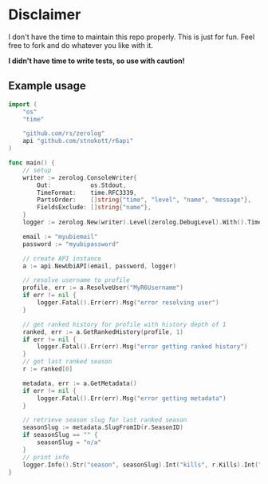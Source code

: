 # Disclaimer
I don't have the time to maintain this repo properly.
This is just for fun.
Feel free to fork and do whatever you like with it.

**I didn't have time to write tests, so use with caution!**

## Example usage

```go
import (
	"os"
	"time"

	"github.com/rs/zerolog"
	api "github.com/stnokott/r6api"
)

func main() {
	// setup
	writer := zerolog.ConsoleWriter{
		Out:           os.Stdout,
		TimeFormat:    time.RFC3339,
		PartsOrder:    []string{"time", "level", "name", "message"},
		FieldsExclude: []string{"name"},
	}
	logger := zerolog.New(writer).Level(zerolog.DebugLevel).With().Timestamp().Str("name", "UbiAPI -").Logger()

	email := "myubiemail"
	password := "myubipassword"

	// create API instance
	a := api.NewUbiAPI(email, password, logger)

	// resolve username to profile
	profile, err := a.ResolveUser("MyR6Username")
	if err != nil {
		logger.Fatal().Err(err).Msg("error resolving user")
	}

	// get ranked history for profile with history depth of 1
	ranked, err := a.GetRankedHistory(profile, 1)
	if err != nil {
		logger.Fatal().Err(err).Msg("error getting ranked history")
	}
	// get last ranked season
	r := ranked[0]

	metadata, err := a.GetMetadata()
	if err != nil {
		logger.Fatal().Err(err).Msg("error getting metadata")
	}

	// retrieve season slug for last ranked season
	seasonSlug := metadata.SlugFromID(r.SeasonID)
	if seasonSlug == "" {
		seasonSlug = "n/a"
	}
	// print info
	logger.Info().Str("season", seasonSlug).Int("kills", r.Kills).Int("deaths", r.Deaths).Send()
}
```
